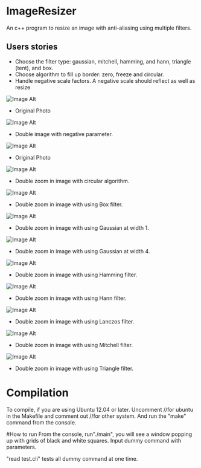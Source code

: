 ImageResizer
============

An c++ program to resize an image with anti-aliasing using multiple filters.

Users stories
--------------
- Choose the filter type: gaussian, mitchell, hamming, and hann, triangle (tent), and box.
- Choose algorithm to fill up border: zero, freeze and circular.
- Handle negative scale factors. A negative scale should reflect as well as resize

![Image Alt](/demo/1.png)
- Original Photo

![Image Alt](/demo/8.png)
- Double image with negative parameter.

![Image Alt](/demo/pooh.png)
- Original Photo

![Image Alt](/demo/pooh_border_circular.png)
- Double zoom in image with circular algorithm.

![Image Alt](/demo/pooh_box.png)
- Double zoom in image with using Box filter.

![Image Alt](/demo/pooh_gaussian1.png)
- Double zoom in image with using Gaussian at width 1.

![Image Alt](/demo/pooh_gaussian4.png)
- Double zoom in image with using Gaussian at width 4.

![Image Alt](/demo/pooh_hamming.png)
- Double zoom in image with using Hamming filter.

![Image Alt](/demo/pooh_hann.png)
- Double zoom in image with using Hann filter.

![Image Alt](/demo/pooh_lanczos.png)
- Double zoom in image with using Lanczos filter.

![Image Alt](/demo/pooh_mitchell.png)
- Double zoom in image with using Mitchell filter.

![Image Alt](/demo/pooh_triangle.png)
- Double zoom in image with using Triangle filter.

# Compilation
To compile, if you are using Ubuntu 12.04 or later. Uncomment //for ubuntu in the Makefile and comment out //for other system. And run the "make" command from the console.

#How to run
From the console, run"./main", you will see a window popping up with grids of black and white squares. Input dummy command with parameters.

"read test.cli" tests all dummy command at one time.
